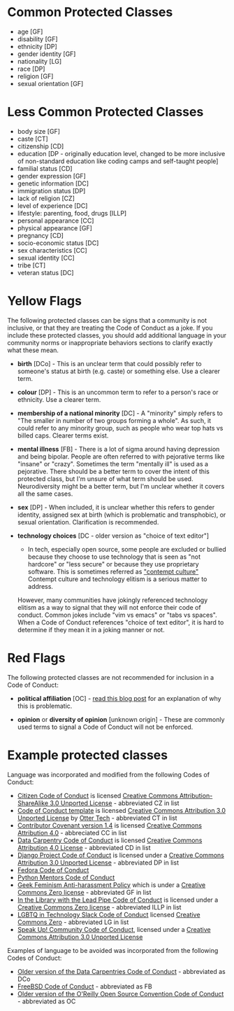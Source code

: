 # Common Protected Classes

 * age [GF]
 * disability [GF]
 * ethnicity [DP]
 * gender identity [GF]
 * nationality [LG]
 * race [DP]
 * religion [GF]
 * sexual orientation [GF]

# Less Common Protected Classes

 * body size [GF]
 * caste [CT]
 * citizenship [CD]
 * education [DP - originally education level, changed to be more inclusive of non-standard education like coding camps and self-taught people]
 * familial status [CD]
 * gender expression [GF]
 * genetic information [DC]
 * immigration status [DP]
 * lack of religion [CZ]
 * level of experience [DC]
 * lifestyle: parenting, food, drugs [ILLP]
 * personal appearance [CC]
 * physical appearance [GF]
 * pregnancy [CD]
 * socio-economic status [DC]
 * sex characteristics [CC]
 * sexual identity [CC]
 * tribe [CT]
 * veteran status [DC]

# Yellow Flags

The following protected classes can be signs that a community is not inclusive,
or that they are treating the Code of Conduct as a joke. If you include these
protected classes, you should add additional language in your community norms
or inappropriate behaviors sections to clarify exactly what these mean.

 * __birth__ [DCo] - This is an unclear term that could possibly refer to someone's
   status at birth (e.g. caste) or something else. Use a clearer term.

 * __colour__ [DP] - This is an uncommon term to refer to a person's race
   or ethnicity. Use a clearer term.

 * __membership of a national minority__ [DC] - A "minority" simply refers to
   "The smaller in number of two groups forming a whole". As such, it could
   refer to any minority group, such as people who wear top hats vs billed caps.
   Clearer terms exist.

 * __mental illness__ [FB] - There is a lot of sigma around having depression and
   being bipolar. People are often referred to with pejorative terms like
   "insane" or "crazy". Sometimes the term "mentally ill" is used as a
   pejorative. There should be a better term to cover the intent of this
   protected class, but I'm unsure of what term should be used. Neurodiversity
   might be a better term, but I'm unclear whether it covers all the same cases.

 * __sex__ [DP] - When included, it is unclear whether this refers to gender
   identity, assigned sex at birth (which is problematic and transphobic), or
   sexual orientation. Clarification is recommended.

 * __technology choices__ [DC - older version as "choice of text editor"]
   - In tech, especially open source, some people are excluded or bullied
   because they choose to use technology that is seen as "not hardcore" or
   "less secure" or because they use proprietary software. This is sometimes
   referred as ["contempt culture"](https://blog.aurynn.com/2015/12/16-contempt-culture)
   Contempt culture and technology elitism is a serious matter to address.

   However, many communities have jokingly referenced technology elitism as a
   way to signal that they will not enforce their code of conduct. Common jokes
   include "vim vs emacs" or "tabs vs spaces". When a Code of Conduct
   references "choice of text editor", it is hard to determine if they mean it
   in a joking manner or not.

# Red Flags

The following protected classes are not recommended for inclusion in a Code of Conduct:

 * __political affiliation__ [OC] -
   [read this blog post](https://where.coraline.codes/blog/oscon/)
   for an explanation of why this is problematic.

 * __opinion__ or __diversity of opinion__ [unknown origin] - These are commonly used terms to
   signal a Code of Conduct will not be enforced.

# Example protected classes

Language was incorporated and modified from the following Codes of Conduct:

 * [Citizen Code of Conduct](http://citizencodeofconduct.org/) is licensed [Creative Commons Attribution-ShareAlike 3.0 Unported License](https://creativecommons.org/licenses/by-sa/3.0/) - abbreviated CZ in list
 * [Code of Conduct template](https://github.com/sagesharp/code-of-conduct-template/) is licensed [Creative Commons Attribution 3.0 Unported License](http://creativecommons.org/licenses/by/3.0/) by [Otter Tech](https://otter.technology/code-of-conduct-training) - abbreviated CT in list
 * [Contributor Covenant version 1.4](https://www.contributor-covenant.org/version/1/4/code-of-conduct) is licensed [Creative Commons Attribution 4.0](https://github.com/ContributorCovenant/contributor_covenant/blob/master/LICENSE.md) - abbreciated CC in list
 * [Data Carpentry Code of Conduct](https://docs.carpentries.org/topic_folders/policies/index_coc.html) is licensed [Creative Commons Attribution 4.0 License](https://creativecommons.org/licenses/by/4.0/) - abbreviated CD in list
 * [Django Project Code of Conduct](https://www.djangoproject.com/conduct/) is licensed under a [Creative Commons Attribution 3.0 Unported License](http://creativecommons.org/licenses/by/3.0/) - abbreviated DP in list
 * [Fedora Code of Conduct](http://fedoraproject.org/code-of-conduct)
 * [Python Mentors Code of Conduct](http://pythonmentors.com/)
 * [Geek Feminism Anti-harassment Policy](http://geekfeminism.wikia.com/wiki/Conference_anti-harassment/Policy) which is under a [Creative Commons Zero license](https://creativecommons.org/publicdomain/zero/1.0/) - abbreviated GF in list
 * [In the Library with the Lead Pipe Code of Conduct](http://www.inthelibrarywiththeleadpipe.org/conduct/) is licensed under a [Creative Commons Zero license](https://creativecommons.org/publicdomain/zero/1.0/) - abbreviated ILLP in list
 * [LGBTQ in Technology Slack Code of Conduct](https://lgbtq.technology/coc.html) licensed [Creative Commons Zero](https://creativecommons.org/publicdomain/zero/1.0/) - abbreviated LG in list
 * [Speak Up! Community Code of Conduct](http://web.archive.org/web/20141109123859/http://speakup.io/coc.html), licensed under a [Creative Commons Attribution 3.0 Unported License](http://creativecommons.org/licenses/by/3.0/)

Examples of language to be avoided was incorporated from the following Codes of Conduct:

 * [Older version of the Data Carpentries Code of Conduct](https://web.archive.org/web/20180330053452/https://docs.carpentries.org/topic_folders/policies/code-of-conduct.html) - abbreviated as DCo
 * [FreeBSD Code of Conduct](https://www.freebsd.org/internal/code-of-conduct.html) - abbreviated as FB
 * [Older version of the O'Reilly Open Source Convention Code of Conduct](https://web.archive.org/web/20180627123542/https://www.oreilly.com/conferences/code-of-conduct.html) - abbreviated as OC

